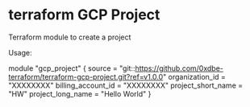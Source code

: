 # terraform GCP Project

Terraform module to create a project


Usage:

module "gcp_project" {
  source             = "git::https://github.com/0xdbe-terraform/terraform-gcp-project.git?ref=v1.0.0"
  organization_id    = "XXXXXXXX"
  billing_account_id = "XXXXXXXX"
  project_short_name = "HW"
  project_long_name  = "Hello World"
}
